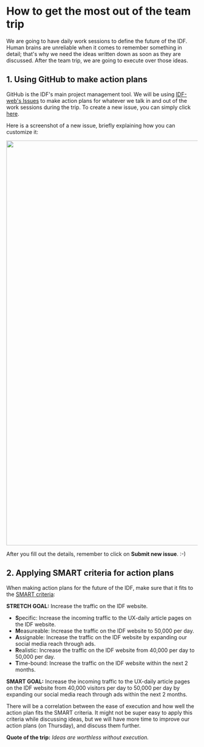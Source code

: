 How to get the most out of the team trip
========================================

We are going to have daily work sessions to define the future of the IDF.
Human brains are unreliable when it comes to remember something in detail; that's why we need the ideas written down as soon as they are discussed.
After the team trip, we are going to execute over those ideas.


## 1. Using GitHub to make action plans

GitHub is the IDF's main project management tool. We will be using [IDF-web's Issues](https://github.com/InteractionDesignFoundation/IDF-web/issues) to make action plans for whatever we talk in and out of the work sessions during the trip. To create a new issue, you can simply click [here](https://github.com/InteractionDesignFoundation/IDF-web/issues).

Here is a screenshot of a new issue, briefly explaining how you can customize it:
   
   <img width="1064" src="https://cloud.githubusercontent.com/assets/832544/26652631/3050cf54-4659-11e7-8937-c26e17160c42.png">

After you fill out the details, remember to click on **Submit new issue**. :-)


## 2. Applying SMART criteria for action plans

When making action plans for the future of the IDF, make sure that it fits to the [SMART criteria](https://en.wikipedia.org/wiki/SMART_criteria):

**STRETCH GOAL:** Increase the traffic on the IDF website.

- **S**pecific: Increase the incoming traffic to the UX-daily article pages on the IDF website.
- **M**easureable: Increase the traffic on the IDF website to 50,000 per day.
- **A**ssignable: Increase the traffic on the IDF website by expanding our social media reach through ads.
- **R**ealistic: Increase the traffic on the IDF website from 40,000 per day to 50,000 per day.
- **T**ime-bound: Increase the traffic on the IDF website within the next 2 months.

**SMART GOAL:** Increase the incoming traffic to the UX-daily article pages on the IDF website from 40,000 visitors per day to 50,000 per day by expanding our social media reach through ads within the next 2 months.

There will be a correlation between the ease of execution and how well the action plan fits the SMART criteria. It might not be super easy to apply this criteria while discussing ideas, but we will have more time to improve our action plans (on Thursday), and discuss them further.

**Quote of the trip:** *Ideas are worthless without execution.*
